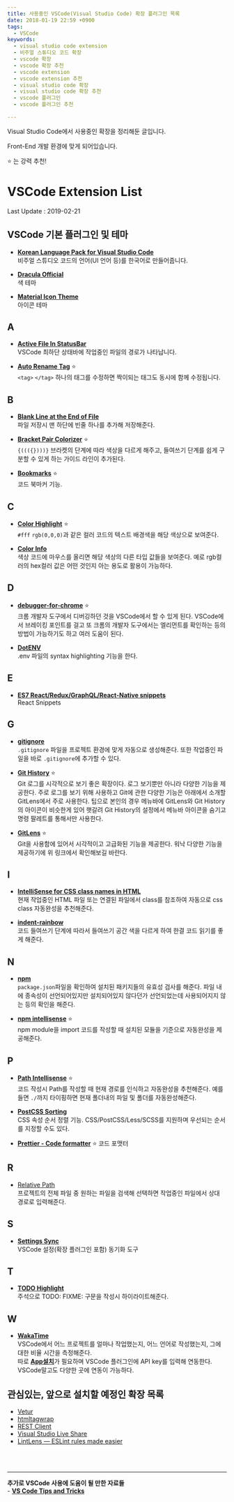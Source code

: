 ```yaml
---
title: 사용중인 VSCode(Visual Studio Code) 확장 플러그인 목록
date: 2018-01-19 22:59 +0900
tags:
  - VSCode
keywords:
  - visual studio code extension
  - 비주얼 스튜디오 코드 확장
  - vscode 확장
  - vscode 확장 추천
  - vscode extension
  - vscode extension 추천
  - visual studio code 확장
  - visual studio code 확장 추천
  - vscode 플러그인
  - vscode 플러그인 추천

---
```


Visual Studio Code에서 사용중인 확장을 정리해둔 글입니다.

Front-End 개발 환경에 맞게 되어있습니다.

:star: 는 강력 추천!

# VSCode Extension List

Last Update : 2019-02-21

## VSCode 기본 플러그인 및 테마

- [**Korean Language Pack for Visual Studio Code**](https://marketplace.visualstudio.com/items?itemName=MS-CEINTL.vscode-language-pack-ko)  
비주얼 스튜디오 코드의 언어(UI 언어 등)를 한국어로 만들어줍니다.

- [**Dracula Official**](https://marketplace.visualstudio.com/items?itemName=dracula-theme.theme-dracula)  
색 테마

- [**Material Icon Theme**](https://marketplace.visualstudio.com/items?itemName=PKief.material-icon-theme)  
아이콘 테마

## A

- [**Active File In StatusBar**](https://marketplace.visualstudio.com/items?itemName=RoscoP.ActiveFileInStatusBar)  
VSCode 최하단 상태바에 작업중인 파일의 경로가 나타납니다.

- [**Auto Rename Tag**](https://marketplace.visualstudio.com/items?itemName=formulahendry.auto-rename-tag) :star:  
`<tag>` `</tag>` 하나의 태그를 수정하면 짝이되는 태그도 동시에 함께 수정됩니다.

## B

- [**Blank Line at the End of File**](https://marketplace.visualstudio.com/items?itemName=riccardoNovaglia.missinglineendoffile)  
파일 저장시 맨 하단에 빈줄 하나를 추가해 저장해준다.

- [**Bracket Pair Colorizer**](https://marketplace.visualstudio.com/items?itemName=CoenraadS.bracket-pair-colorizer) :star:  
`{((({})))}` 브라켓의 단계에 따라 색상을 다르게 해주고, 들여쓰기 단계를 쉽게 구분할 수 있게 하는 가이드 라인이 추가된다.

- [**Bookmarks**](https://marketplace.visualstudio.com/items?itemName=alefragnani.Bookmarks) :star:  
코드 북마커 기능.

## C

- [**Color Highlight**](https://marketplace.visualstudio.com/items?itemName=naumovs.color-highlight) :star:  
`#fff` `rgb(0,0,0)`과 같은 컬러 코드의 텍스트 배경색을 해당 색상으로 보여준다.

- [**Color Info**](https://marketplace.visualstudio.com/items?itemName=bierner.color-info)  
색상 코드에 마우스를 올리면 해당 색상의 다른 타입 값들을 보여준다. 예로 rgb컬러의 hex컬러 값은 어떤 것인지 아는 용도로 활용이 가능하다.

## D

- [**debugger-for-chrome**](https://marketplace.visualstudio.com/items?itemName=msjsdiag.debugger-for-chrome) :star:  
크롬 개발자 도구에서 디버깅하던 것을 VSCode에서 할 수 있게 된다. VSCode에서 브레이킹 포인트를 걸고 또 크롬의 개발자 도구에서는 엘리먼트를 확인하는 등의 방법이 가능하기도 하고 여러 도움이 된다.

- [**DotENV**](https://marketplace.visualstudio.com/items?itemName=mikestead.dotenv)  
.env 파일의 syntax highlighting 기능을 한다.

## E
- [**ES7 React/Redux/GraphQL/React-Native snippets**](https://marketplace.visualstudio.com/items?itemName=dsznajder.es7-react-js-snippets)  
React Snippets

## G

- [**gitignore**](https://marketplace.visualstudio.com/items?itemName=codezombiech.gitignore)  
`.gitignore` 파일을 프로젝트 환경에 맞게 자동으로 생성해준다. 또한 작업중인 파일을 바로 `.gitignore`에 추가할 수 있다.

- [**Git History**](https://marketplace.visualstudio.com/items?itemName=donjayamanne.githistory) :star:  
Git 로그를 시각적으로 보기 좋은 확장이다. 로그 보기뿐만 아니라 다양한 기능을 제공한다. 주로 로그를 보기 위해 사용하고 Git에 관한 다양한 기능은 아래에서 소개할 GitLens에서 주로 사용한다. 
팁으로 본인의 경우 메뉴바에 GitLens와 Git History의 아이콘이 비슷한게 있어 햇갈려 Git History의 설정에서 메뉴바 아이콘을 숨기고 명령 팔레트를 통해서만 사용한다.

- [**GitLens**](https://marketplace.visualstudio.com/items?itemName=eamodio.gitlens) :star:  
Git을 사용함에 있어서 시각적이고 고급화된 기능을 제공한다. 워낙 다양한 기능을 제공하기에 위 링크에서 확인해보길 바란다.

## I

- [**IntelliSense for CSS class names in HTML**](https://marketplace.visualstudio.com/items?itemName=Zignd.html-css-class-completion)  
현재 작업중인 HTML 파일 또는 연결된 파일에서 class를 참조하여 자동으로 css class 자동완성을 추천해준다.

- [**indent-rainbow**](https://marketplace.visualstudio.com/items?itemName=oderwat.indent-rainbow)  
코드 들여쓰기 단계에 따라서 들여쓰기 공간 색을 다르게 하여 한결 코드 읽기를 좋게 해준다.

## N

- [**npm**](https://marketplace.visualstudio.com/items?itemName=eg2.vscode-npm-script)  
`package.json`파일을 확인하여 설치된 패키지들의 유효성 검사를 해준다. 파일 내에 종속성이 선언되어있지만 설치되어있지 않다던가 선언되었는데 사용되어지지 않는 등의 확인을 해준다.

- [**npm intellisense**](https://marketplace.visualstudio.com/items?itemName=christian-kohler.npm-intellisense) :star:  
npm module을 import 코드를 작성할 때 설치된 모듈을 기준으로 자동완성을 제공해준다.

## P

- [**Path Intellisense**](https://gist.github.com/junhobaik/439c68e2f969c86b06bf8a030172e300) :star:  
코드 작성시 Path를 작성할 때 현재 경로를 인식하고 자동완성을 추천해준다. 예를들면 `./`까지 타이핑하면 현재 폴더내의 파일 및 폴더를 자동완성해준다.

- [**PostCSS Sorting**](https://marketplace.visualstudio.com/items?itemName=mrmlnc.vscode-postcss-sorting)  
CSS 속성 순서 정렬 기능. CSS/PostCSS/Less/SCSS를 지원하며 우선되는 순서를 지정할 수도 있다.

- [**Prettier - Code formatter**](https://marketplace.visualstudio.com/items?itemName=esbenp.prettier-vscode) :star:
코드 포맷터

## R

- [Relative Path](https://marketplace.visualstudio.com/items?itemName=jakob101.RelativePath)  
프로젝트의 전체 파일 중 원하는 파일을 검색해 선택하면 작업중인 파일에서 상대 경로로 입력해준다.


## S

- [**Settings Sync**](https://marketplace.visualstudio.com/items?itemName=Shan.code-settings-sync)  
VSCode 설정(확장 플러그인 포함) 동기화 도구

## T

- [**TODO Highlight**](https://marketplace.visualstudio.com/items?itemName=wayou.vscode-todo-highlight)  
주석으로 TODO: FIXME: 구문을 작성시 하이라이트해준다.

## W

- [**WakaTime**](https://marketplace.visualstudio.com/items?itemName=WakaTime.vscode-wakatime)  
VSCode에서 어느 프로젝트를 얼마나 작업했는지, 어느 언어로 작성했는지, 그에 대한 비율 시간을 측정해준다.  
따로 [**App설치**](https://wakatime.com/)가 필요하며 VSCode 플러그인에 API key를 입력해 연동한다. VSCode말고도 다양한 곳에 연동이 가능하다.

## 관심있는, 앞으로 설치할 예정인 확장 목록

- [Vetur](https://marketplace.visualstudio.com/items?itemName=octref.vetur)
- [htmltagwrap](https://marketplace.visualstudio.com/items?itemName=bradgashler.htmltagwrap)
- [REST Client](https://marketplace.visualstudio.com/items?itemName=humao.rest-client)
- [Visual Studio Live Share](https://visualstudio.microsoft.com/ko/services/live-share/)
- [LintLens — ESLint rules made easier](https://marketplace.visualstudio.com/items?itemName=ghmcadams.lintlens)

<br/><br/>

---

**추가로 VSCode 사용에 도움이 될 만한 자료들**  
\- [**VS Code Tips and Tricks**](https://github.com/Microsoft/vscode-tips-and-tricks?wt.mc_id=DX_881390#extension-recommendations)
